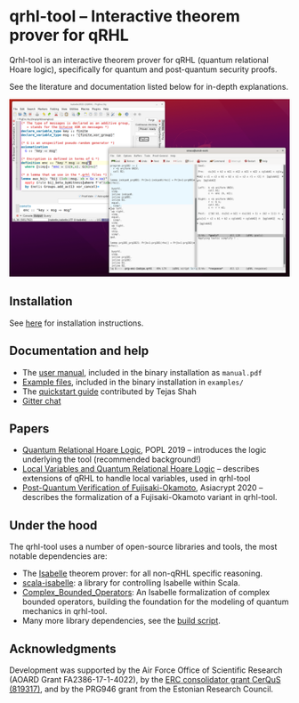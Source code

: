 # qrhl-tool – Interactive theorem prover for qRHL

Qrhl-tool is an interactive theorem prover for qRHL (quantum relational Hoare logic),
specifically for quantum and post-quantum security proofs.

See the literature and documentation listed below for in-depth explanations.

![Screenshot of qrhl-tool](screenshot.png)

## Installation

See [here](install.md) for installation instructions.

## Documentation and help

* The [user manual](manual-0.7.pdf), included in the binary installation as `manual.pdf`
* [Example files](https://github.com/dominique-unruh/qrhl-tool/tree/v0.7/examples), included in the binary installation in `examples/`
* The [quickstart guide](quickstart_guide-qRHL-tool.pdf) contributed by Tejas Shah
* [Gitter chat](https://gitter.im/dominique-unruh/qrhl-tool)

## Papers

* [Quantum Relational Hoare Logic](https://arxiv.org/abs/1802.03188), POPL 2019 – introduces the logic underlying the tool (recommended background!)
* [Local Variables and Quantum Relational Hoare Logic](https://arxiv.org/pdf/2007.14155.pdf) – describes extensions of qRHL to handle local variables, used in qrhl-tool
* [Post-Quantum Verification of Fujisaki-Okamoto](https://eprint.iacr.org/2020/962.pdf), Asiacrypt 2020 – describes the formalization of a Fujisaki-Okamoto variant in qrhl-tool.

## Under the hood

The qrhl-tool uses a number of open-source libraries and tools, the most notable dependencies are:

* The [Isabelle](https://isabelle.in.tum.de/) theorem prover: for all non-qRHL specific reasoning.
* [scala-isabelle](https://github.com/dominique-unruh/scala-isabelle): a library for controlling Isabelle within Scala.
* [Complex_Bounded_Operators](https://www.isa-afp.org/entries/Complex_Bounded_Operators.html): An Isabelle formalization of complex bounded operators, building the foundation for the modeling of quantum mechanics in qrhl-tool.
* Many more library dependencies, see the [build script](https://github.com/dominique-unruh/qrhl-tool/blob/master/build.sbt).

## Acknowledgments

Development was supported by the Air Force Office of Scientific Research (AOARD Grant FA2386-17-1-4022),
by the [ERC consolidator grant CerQuS (819317)](https://www.ut.ee/~unruh/cerqus/), and by the PRG946 grant from the Estonian Research Council.
